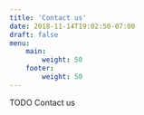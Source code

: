 ```yaml
---
title: 'Contact us'
date: 2018-11-14T19:02:50-07:00
draft: false
menu: 
    main:
        weight: 50
    footer:
        weight: 50
---
```

TODO Contact us